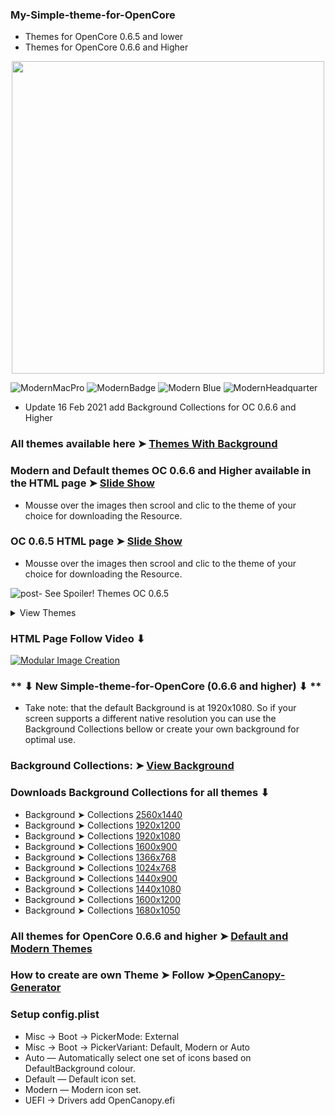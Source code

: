 ### My-Simple-theme-for-OpenCore 
- Themes for OpenCore 0.6.5 and lower
- Themes for OpenCore 0.6.6 and Higher

<p align="center">
  <img width="500" height="500" src="https://user-images.githubusercontent.com/6248794/90955108-99f57500-e448-11ea-8ec1-929edd99bf0c.png">
</p>

![ModernMacPro](https://user-images.githubusercontent.com/6248794/104657624-47368700-568f-11eb-952a-241a5e5255e7.png)
![ModernBadge](https://user-images.githubusercontent.com/6248794/104651991-6ed52180-5686-11eb-90a9-4223f50ddbbc.png)
![Modern Blue](https://user-images.githubusercontent.com/6248794/104670129-46aaea00-56a9-11eb-8753-6e06ed71a189.png)
![ModernHeadquarter](https://user-images.githubusercontent.com/6248794/104730939-eea3d000-5708-11eb-8fc7-75465cf725e0.png)


- Update 16 Feb 2021 add Background Collections for OC 0.6.6 and Higher


### All themes available here ➤ [Themes With Background](https://github.com/chris1111/My-Simple-OC-Themes/tree/master/Resources-0.6.6)

### Modern and Default themes OC 0.6.6 and Higher available in the HTML page ➤ [Slide Show](https://com-chris1111.github.io/OC-0.6.6-Themes.html)
- Mousse over the images then scrool and clic to the theme of your choice for downloading the Resource.

### OC 0.6.5 HTML page ➤ [Slide Show](https://com-chris1111.github.io/OC-Themes.html)
- Mousse over the images then scrool and clic to the theme of your choice for downloading the Resource.

![post-](https://user-images.githubusercontent.com/6248794/90955121-c1e4d880-e448-11ea-9c75-52847374fd5b.gif) See Spoiler! Themes OC 0.6.5
<details> 
  <summary>View Themes</summary>


### Dark-Low
![Dark-Low](https://user-images.githubusercontent.com/6248794/89733192-c9a48600-da21-11ea-878f-fafc03bffca9.png)

### Dark-Top
![Dark-Top](https://user-images.githubusercontent.com/6248794/89733194-c9a48600-da21-11ea-8b27-0a0da39d2ff7.png)

### Dark-Green-Light
![GreenLight](https://user-images.githubusercontent.com/6248794/89739656-87466d80-da50-11ea-87f5-b1701211070c.png)

### Light-Low
![Light-Low](https://user-images.githubusercontent.com/6248794/89733195-ca3d1c80-da21-11ea-9ab6-48ba75a80f25.png)

### Light-Top
![Light-Top](https://user-images.githubusercontent.com/6248794/89733196-ca3d1c80-da21-11ea-8bf5-387175290710.png)

### OC-Grey
![OC Grey](https://user-images.githubusercontent.com/6248794/89749030-217bd500-da94-11ea-84c9-3e27375e1e6e.png)

### OC-White
![OC-White](https://user-images.githubusercontent.com/6248794/89827471-a4993b80-db25-11ea-8408-a26345d79a54.png)

### OC-Blue
![OC-Blue](https://user-images.githubusercontent.com/6248794/89831362-b7167380-db2b-11ea-89fa-64c550dab495.png)

### OC-Blues
![OC-Blues](https://user-images.githubusercontent.com/6248794/89947156-07580900-dbf2-11ea-94be-e4ade0c4aca2.png)

### Dark-Badge
![Dark-Badge](https://user-images.githubusercontent.com/6248794/90162171-3ab9a580-dd62-11ea-9c68-db9bfd29ae42.png)

### OC-Gold
![Glod](https://user-images.githubusercontent.com/6248794/90294781-46d25f80-de55-11ea-9310-3f12cd14741c.png)

### OC-MacPro
![macpro](https://user-images.githubusercontent.com/6248794/90303784-fa9c1500-de7e-11ea-8963-ed9bd201154c.png)

### Light-Slim
![LightSlim](https://user-images.githubusercontent.com/6248794/90313256-146a4600-ded9-11ea-995b-54b511c1697f.png)

### Black-Slim
![Black-Slim](https://user-images.githubusercontent.com/6248794/90528329-7c6e9580-e140-11ea-9a7e-bb8a00641c25.png)

### OC-MacBookPro
![OC-MacBookPro](https://user-images.githubusercontent.com/6248794/91440026-f509dc00-e83b-11ea-9004-1f2509f7f75f.png)

### OC-Steel
![OC-Steel](https://user-images.githubusercontent.com/6248794/91991919-85936100-ed01-11ea-9836-944bb695310c.png)

### OC-Apple
![OC Apple](https://user-images.githubusercontent.com/6248794/93666056-129c2100-fa49-11ea-8133-73c2ffdc16fa.png)

### OC-Black-W-HP
![HPBW](https://user-images.githubusercontent.com/6248794/95655516-f6ceec80-0ad5-11eb-9d41-1d77761b65f1.png)

### OC-Apple-Light
![OC-Apple-Light](https://user-images.githubusercontent.com/6248794/94044322-fa573980-fd9b-11ea-91ce-5bd01b4ca62f.png)

</details>



### HTML Page Follow Video ⬇︎

[![Modular Image Creation](https://user-images.githubusercontent.com/6248794/90956339-ad5a0d80-e453-11ea-9f73-c5f85450bb2b.png)](https://youtu.be/Qz-vx3WEVds)


### ** ⬇︎ New Simple-theme-for-OpenCore (0.6.6 and higher) ⬇︎ **
- Take note: that the default Background is at 1920x1080. 
So if your screen supports a different native resolution you can use the Background Collections bellow or create your own background for optimal use.

### Background Collections: ➤ [View Background](https://github.com/chris1111/My-Simple-OC-Themes/tree/master/View%20Background)
### Downloads Background Collections for all themes ⬇︎
- Background ➤ Collections [2560x1440](https://github.com/chris1111/My-Simple-OC-Themes/tree/master/Background2560x1440%20)
- Background ➤ Collections [1920x1200](https://github.com/chris1111/My-Simple-OC-Themes/tree/master/Background1920x1200)
- Background ➤ Collections [1920x1080](https://github.com/chris1111/My-Simple-OC-Themes/tree/master/Background1920x1080%20)
- Background ➤ Collections [1600x900](https://github.com/chris1111/My-Simple-OC-Themes/tree/master/Background1600x900)
- Background ➤ Collections [1366x768](https://github.com/chris1111/My-Simple-OC-Themes/tree/master/Background1366x768)
- Background ➤ Collections [1024x768](https://github.com/chris1111/My-Simple-OC-Themes/tree/master/Background1024x768)
- Background ➤ Collections [1440x900](https://github.com/chris1111/My-Simple-OC-Themes/tree/master/Background1440x900)
- Background ➤ Collections [1440x1080](https://github.com/chris1111/My-Simple-OC-Themes/tree/master/Background1440x1080)
- Background ➤ Collections [1600x1200](https://github.com/chris1111/My-Simple-OC-Themes/tree/master/Background1600x1200)
- Background ➤ Collections [1680x1050](https://github.com/chris1111/My-Simple-OC-Themes/tree/master/Background1680x1050)


### All themes for OpenCore 0.6.6 and higher ➤ [Default and Modern Themes](https://github.com/chris1111/My-Simple-OC-Themes/tree/master/Resources-0.6.6)


### How to create are own Theme ➤ Follow ➤[OpenCanopy-Generator](https://github.com/chris1111/OpenCanopy-Generator)


### Setup config.plist

- Misc -> Boot -> PickerMode: External
- Misc -> Boot -> PickerVariant: Default, Modern or Auto
- Auto — Automatically select one set of icons based on DefaultBackground colour.
- Default — Default icon set.
- Modern — Modern icon set.
- UEFI -> Drivers add OpenCanopy.efi

